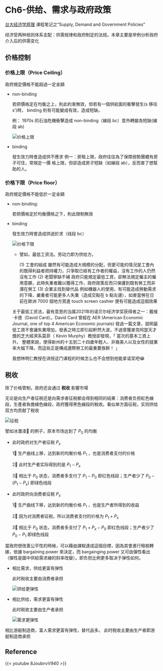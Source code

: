 # Ch6-供给、需求与政府政策




[台大经济学原理](http://ocw.aca.ntu.edu.tw/ntu-ocw/ocw/cou/102S116) 课程笔记之“Supply, Demand and Government Policies”

<!--more-->

经济受两种规则体系支配：供需规律和政府制定的法规。本章主要是举例分析政府介入后的供需变化

## 价格控制

### 价格上限（Price Ceiling）


政府規定價格不能超過一定金額




- non-binding
  
    若把價格定在均衡之上，則此約束無效，但若有一個供給面的衝擊發生(s 移往 s’)時， binding 則有可能變成有效，造成短缺。
    
    例： 1970s 的石油危機衝擊造成 non-binding（線段 bc）意外轉變為短缺(線段 ab)
    
    ![价格上限](https://raw.githubusercontent.com/unclehuzi/pic/master/img/Untitled.png)
    
- binding
  
    發生效力時會造成供不應求
    例一：房租上限，政府往往為了保障弱勢團體有房子可住，常規定一價
    格上限，但卻造成房子短缺（如線段 ab），反而害了想幫助的人。
    

### 价格下限（Price floor）


政府規定價格不能低於一定金額



- non-binding:
  
    若把價格定於均衡價格之下，則此限制無效
    
- binding
  
    發生效力時會造成供過於求（线段 bc）
    
    ![价格下限](https://raw.githubusercontent.com/unclehuzi/pic/master/img/Untitled%201.png)
    
    - 譬如，最低工资法。劳动力即为供给方。
      
        (1) 工會的組成
        雖然有可能造成大規模的分配，但更可能的情況是工會內的既得利益者把持權力，只爭取已經有工作者的權益，沒有工作的人仍然沒有工作
        (2) 老闆寧缺不補
        政府只能規定最低工資，卻無法規定僱主的僱用意願，此時失業者難以獲得工作，政府政策反而只保護到既有勞工而非潛在勞工
        (3) 企業主找到替代品
        例如機器人的使用，有可能造成勞動需求的下降，嚴重者可能更多人失業（造成交點在 b 點左邊），如麥當勞在日前在歐洲 7000 個地方買進 touch screen cashier 便有可能造成這個效果
    
    关于最低工资法，最有意思的当属2021年的诺贝尔经济学奖获得者之一：戴维·卡德（David Card）。David Card 曾經在 AER (American Economic Journal, one of top 4 American Economic journals) 發過一篇文章，說明最低工資不會讓失業增加，發表之時立即引起軒然大波，不過曾獲麥克阿瑟天才獎的芝大經濟系莫菲（ Kevin Murphy）教授卻發現，「 當次的基本工資上升。 整體來說，使得新州的十五到二十四歲年輕人、非裔美人以及女性的就業率大幅下降，而這些正是構成邊際勞工的最重要族群！ 」
    
    我想林明仁教授在讲授这门课程的时候怎么也不会想到他能拿诺奖吧😂
    

## 税收

除了价格管制，政府还会通过 **税收** 影響市場

无论是向生产者征税还是向需求者征税都会得到相同的结果：消费者负担紅色線段，生產者負擔綠色線段，政府獲得黑色線段的稅收。看似单方面征税，实则供给双方均贡献了税收

![征税](https://raw.githubusercontent.com/unclehuzi/pic/master/img/Untitled%202.png)

譬如冰激凌🍦 的例子，原本市场达到了 $P_0$ 的均衡

- 此时政府对生产者征税 $P_x$
  
    1⃣️ 生产曲线上移，达到新的均衡价格 $P_1$ ，也是消费者支付的价格
    
    2⃣️ 此时生产者实际得到的是 $P_1-P_x$ 
    
    3⃣️ 相比于 $P_0$ 状态，消费者多支付了 $P_1-P_0$ 即红色线段；生产者少了 $P_0-(P_1-P_x)$ 即绿色线段
    
- 此时政府向消费者征税 $P_x$
  
    1⃣️ 生产曲线下移，达到新的均衡价格 $P_1$ ，也是生产者所得到的收益
    
    2⃣️ 因为对消费者征税，所以消费者支付的价格为 $P_1+P_x$
    
    3⃣️ 相比于 $P_0$ 状态，消费者多支付了 $P_1+P_x-P_0$ 即红色线段；生产者少了 $P_0-P_1$ 即绿色线段
    

當政府想改善公平性的時候，可以藉由課稅達成這個目標，因為其會進行租稅轉嫁，依據 bargaining power 來決定，而 bargainging power 又可由彈性看出（彈性是圖中供給需求線的斜率改變）。即负担比例更多取决于弹性如何。

- 相比需求，供给更富有弹性
  
    此时税收主要由消费者承担
    
    ![供给更弹性](https://raw.githubusercontent.com/unclehuzi/pic/master/img/Untitled%203.png)
    
- 相比供给，需求更富有弹性
  
    此时税收主要由生产者承担
    
    ![需求更弹性](https://raw.githubusercontent.com/unclehuzi/pic/master/img/Untitled%204.png)
    




相比游艇制造商，富人需求更富有弹性，替代品多。
此时税收主要由生产者即游艇制造商承担




## Reference



{{< youtube 8JoubnvV940 >}}





<head> 
    <script defer src="https://use.fontawesome.com/releases/v5.0.13/js/all.js"></script> 
    <script defer src="https://use.fontawesome.com/releases/v5.0.13/js/v4-shims.js"></script> 
</head> 
<link rel="stylesheet" href="https://use.fontawesome.com/releases/v5.0.13/css/all.css">
